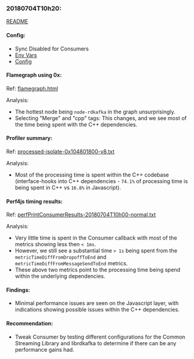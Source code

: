 ### 20180704T10h20:

[README](../README.md)

#### Config:

- Sync Disabled for Consumers
- [Env Vars](./perfEnv.sh)
- [Config](./config.json)

#### Flamegraph using 0x:
Ref: [flamegraph.html](./flamegraph.html)

Analysis:
- The hottest node being `node-rdkafka` in the graph unsurprisingly.
- Selecting "Merge" and "cpp" tags: This changes, and we see most of the time being spent with the C++ dependencies.

#### Profiler summary: 
Ref: [processed-isolate-0x104801800-v8.txt](./processed-isolate-0x104801800-v8.txt)

Analysis:
- Most of the processing time is spent within the C++ codebase (interface-hooks into C++ dependencies - `74.1%` of processing time is being spent in C++ vs `16.8%` in Javascript).

#### Perf4js timing results: 
Ref:  [perfPrintConsumerResults-20180704T10h00-normal.txt](./perfPrintConsumerResults-20180704T10h00-normal.txt)

Analysis:
- Very little time is spent in the Consumer callback with most of the metrics showing less then `< 1ms`.
- However, we still see a substantial time `> 1s` being spent from the `metricTimeDiffFromDropoffToEnd` and `metricTimeDiffFromMessageSendToEnd` metrics.
- These above two metrics point to the processing time being spend within the underlying dependencies.

#### Findings:
- Minimal performance issues are seen on the Javascript layer, with indications showing possible issues within the C++ dependencies.

#### Recommendation:
- Tweak Consumer by testing different configurations for the Common Streaming Library and librdkafka to determine if there can be any performance gains had.
